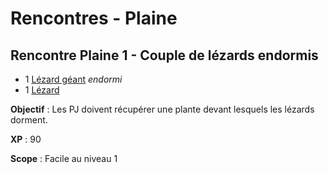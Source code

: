 # Rencontres - Plaine

## Rencontre Plaine 1 - Couple de lézards endormis
* 1 [Lézard géant](../STAT_BLOCKS/ANIMAUX/Lezard.md#lézard-géant) *endormi*
* 1 [Lézard](../STAT_BLOCKS/ANIMAUX/Lezard.md#lézard)

**Objectif** : Les PJ doivent récupérer une plante devant lesquels les lézards dorment.

**XP** : 90

**Scope** : Facile au niveau 1